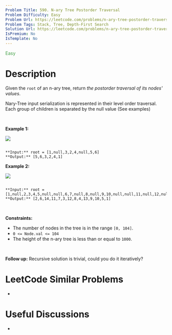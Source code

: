 ```yaml
---
Problem Title: 590. N-ary Tree Postorder Traversal
Problem Difficulty: Easy
Problem Url: https://leetcode.com/problems/n-ary-tree-postorder-traversal/
Problem Tags: Stack, Tree, Depth-First Search
Solution Url: https://leetcode.com/problems/n-ary-tree-postorder-traversal/solution/
IsPremium: No
IsTemplate: No
---
```


<span style="color: rgb(67, 160, 71);">Easy</span>

# Description

Given the `root` of an n-ary tree, return *the postorder traversal of its nodes' values*.


Nary-Tree input serialization is represented in their level order traversal. Each group of children is separated by the null value (See examples)


 


**Example 1:**


![](https://assets.leetcode.com/uploads/2018/10/12/narytreeexample.png)

```

**Input:** root = [1,null,3,2,4,null,5,6]
**Output:** [5,6,3,2,4,1]

```

**Example 2:**


![](https://assets.leetcode.com/uploads/2019/11/08/sample_4_964.png)

```

**Input:** root = [1,null,2,3,4,5,null,null,6,7,null,8,null,9,10,null,null,11,null,12,null,13,null,null,14]
**Output:** [2,6,14,11,7,3,12,8,4,13,9,10,5,1]

```

 


**Constraints:**


* The number of nodes in the tree is in the range `[0, 104]`.
* `0 <= Node.val <= 104`
* The height of the n-ary tree is less than or equal to `1000`.


 


**Follow up:** Recursive solution is trivial, could you do it iteratively?




# LeetCode Similar Problems

- []()

# Useful Discussions

- []()
